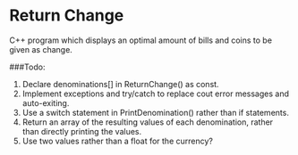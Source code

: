 # Return Change

C++ program which displays an optimal amount of bills and coins to be given as change.

###Todo:
1. Declare denominations[] in ReturnChange() as const.
1. Implement exceptions and try/catch to replace cout error messages and auto-exiting.
1. Use a switch statement in PrintDenomination() rather than if statements.
1. Return an array of the resulting values of each denomination, rather than directly printing the values.
1. Use two values rather than a float for the currency?
